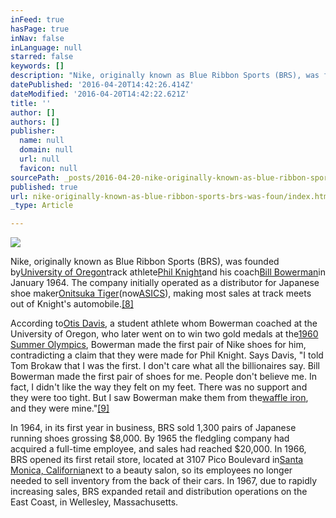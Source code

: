 ```yaml
---
inFeed: true
hasPage: true
inNav: false
inLanguage: null
starred: false
keywords: []
description: "Nike, originally known as Blue Ribbon Sports (BRS), was founded byUniversity of Oregontrack athletePhil Knightand his coachBill Bowermanin January 1964. The company initially operated as a distributor for Japanese shoe makerOnitsuka Tiger(nowASICS), making most sales at track meets out of Knight's automobile.[8]"
datePublished: '2016-04-20T14:42:26.414Z'
dateModified: '2016-04-20T14:42:22.621Z'
title: ''
author: []
authors: []
publisher:
  name: null
  domain: null
  url: null
  favicon: null
sourcePath: _posts/2016-04-20-nike-originally-known-as-blue-ribbon-sports-brs-was-foun.md
published: true
url: nike-originally-known-as-blue-ribbon-sports-brs-was-foun/index.html
_type: Article

---
```

![](https://the-grid-user-content.s3-us-west-2.amazonaws.com/697f19da-7088-498f-8bb7-1d411ce5dbf3.jpg)

Nike, originally known as Blue Ribbon Sports (BRS), was founded by[University of Oregon][0]track athlete[Phil Knight][1]and his coach[Bill Bowerman][2]in January 1964\. The company initially operated as a distributor for Japanese shoe maker[Onitsuka Tiger][3](now[ASICS][3]), making most sales at track meets out of Knight's automobile.[\[8\]][4]

According to[Otis Davis][5], a student athlete whom Bowerman coached at the University of Oregon, who later went on to win two gold medals at the[1960 Summer Olympics][6], Bowerman made the first pair of Nike shoes for him, contradicting a claim that they were made for Phil Knight. Says Davis, "I told Tom Brokaw that I was the first. I don't care what all the billionaires say. Bill Bowerman made the first pair of shoes for me. People don't believe me. In fact, I didn't like the way they felt on my feet. There was no support and they were too tight. But I saw Bowerman make them from the[waffle iron][7], and they were mine."[\[9\]][8]

In 1964, in its first year in business, BRS sold 1,300 pairs of Japanese running shoes grossing $8,000\. By 1965 the fledgling company had acquired a full-time employee, and sales had reached $20,000\. In 1966, BRS opened its first retail store, located at 3107 Pico Boulevard in[Santa Monica, California][9]next to a beauty salon, so its employees no longer needed to sell inventory from the back of their cars. In 1967, due to rapidly increasing sales, BRS expanded retail and distribution operations on the East Coast, in Wellesley, Massachusetts.

[0]: https://en.wikipedia.org/wiki/University_of_Oregon "University of Oregon"
[1]: https://en.wikipedia.org/wiki/Phil_Knight "Phil Knight"
[2]: https://en.wikipedia.org/wiki/Bill_Bowerman "Bill Bowerman"
[3]: https://en.wikipedia.org/wiki/ASICS "ASICS"
[4]: https://en.wikipedia.org/wiki/Nike,_Inc.#cite_note-9
[5]: https://en.wikipedia.org/wiki/Otis_Davis "Otis Davis"
[6]: https://en.wikipedia.org/wiki/1960_Summer_Olympics "1960 Summer Olympics"
[7]: https://en.wikipedia.org/wiki/Waffle_iron "Waffle iron"
[8]: https://en.wikipedia.org/wiki/Nike,_Inc.#cite_note-HudReporter2006-10
[9]: https://en.wikipedia.org/wiki/Santa_Monica,_California "Santa Monica, California"